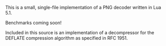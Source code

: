 This is a small, single-file implementation of a PNG decoder written in Lua 5.1.

Benchmarks coming soon!

Included in this source is an implementation of a decompressor for the DEFLATE compression algorithm as specified in RFC 1951.

